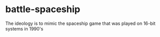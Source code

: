 # battle-spaceship
The ideology is to mimic the spaceship game that was played on 16-bit systems in 1990's
